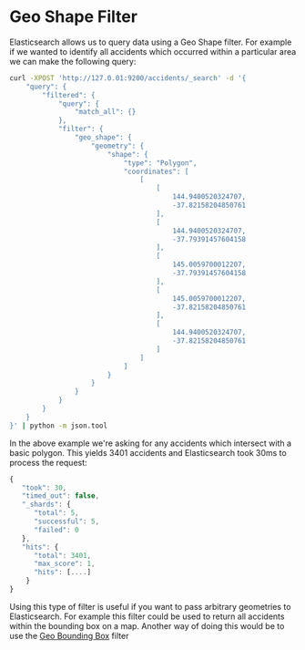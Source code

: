 # Geo Shape Filter

Elasticsearch allows us to query data using a Geo Shape filter. For example if we wanted to identify all accidents which occurred within a particular area we can make the following query:

```bash
curl -XPOST 'http://127.0.01:9200/accidents/_search' -d '{
    "query": {
        "filtered": {
            "query": {
                "match_all": {}
            },
            "filter": {
                "geo_shape": {
                    "geometry": {
                        "shape": {
                            "type": "Polygon",
                            "coordinates": [
                                [
                                    [
                                        144.9400520324707,
                                        -37.82158204850761
                                    ],
                                    [
                                        144.9400520324707,
                                        -37.79391457604158
                                    ],
                                    [
                                        145.0059700012207,
                                        -37.79391457604158
                                    ],
                                    [
                                        145.0059700012207,
                                        -37.82158204850761
                                    ],
                                    [
                                        144.9400520324707,
                                        -37.82158204850761
                                    ]
                                ]
                            ]
                        }
                    }
                }
            }
        }
    }
}' | python -m json.tool
```
In the above example we're asking for any accidents which intersect with a basic polygon. This yields 3401 accidents and Elasticsearch took 30ms to process the request:

```javascript
{
   "took": 30,
   "timed_out": false,
   "_shards": {
      "total": 5,
      "successful": 5,
      "failed": 0
   },
   "hits": {
      "total": 3401,
      "max_score": 1,
      "hits": [....]
    }
}
```
Using this type of filter is useful if you want to pass arbitrary geometries to Elasticsearch. For example this filter could be used to return all accidents within the bounding box on a map. Another way of doing this would be to use the [Geo Bounding Box](http://www.elasticsearch.org/guide/en/elasticsearch/reference/current/query-dsl-geo-bounding-box-filter.html) filter
